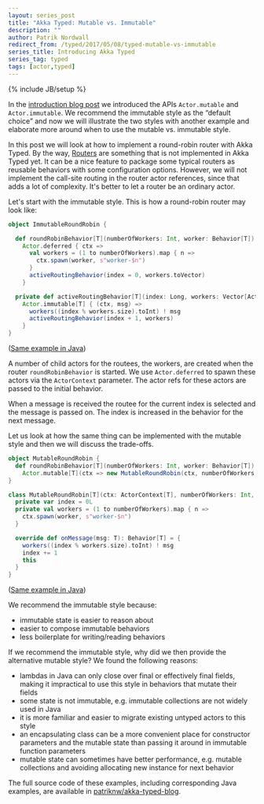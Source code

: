 ```yaml
---
layout: series_post
title: "Akka Typed: Mutable vs. Immutable"
description: ""
author: Patrik Nordwall
redirect_from: /typed/2017/05/08/typed-mutable-vs-immutable
series_title: Introducing Akka Typed
series_tag: typed
tags: [actor,typed]
---
```

{% include JB/setup %}

In the [introduction blog post](http://blog.akka.io/typed/2017/05/05/typed-intro) we introduced the APIs `Actor.mutable` and `Actor.immutable`. We recommend the immutable style as the “default choice” and now we will illustrate the two styles with another example and elaborate more around when to use the mutable vs. immutable style.

In this post we will look at how to implement a round-robin router with Akka Typed. By the way, [Routers](http://doc.akka.io/docs/akka/2.5/scala/routing.html) are something that is not implemented in Akka Typed yet. It can be a nice feature to package some typical routers as reusable behaviors with some configuration options. However, we will not implement the call-site routing in the router actor references, since that adds a lot of complexity. It's better to let a router be an ordinary actor.

Let's start with the immutable style. This is how a round-robin router may look like:

```scala
object ImmutableRoundRobin {

  def roundRobinBehavior[T](numberOfWorkers: Int, worker: Behavior[T]): Behavior[T] =
    Actor.deferred { ctx =>
      val workers = (1 to numberOfWorkers).map { n =>
        ctx.spawn(worker, s"worker-$n")
      }
      activeRoutingBehavior(index = 0, workers.toVector)
    }

  private def activeRoutingBehavior[T](index: Long, workers: Vector[ActorRef[T]]): Behavior[T] =
    Actor.immutable[T] { (ctx, msg) =>
      workers((index % workers.size).toInt) ! msg
      activeRoutingBehavior(index + 1, workers)
    }
}
```

([Same example in Java](https://github.com/patriknw/akka-typed-blog/blob/master/src/main/java/blog/typed/javadsl/ImmutableRoundRobin.java))

A number of child actors for the routees, the workers, are created when the router `roundRobinBehavior` is started. We use `Actor.deferred` to spawn these actors via the `ActorContext` parameter. The actor refs for these actors are passed to the initial behavior.

When a message is received the routee for the current index is selected and the message is passed on. The index is increased in the behavior for the next message.

Let us look at how the same thing can be implemented with the mutable style and then we will discuss the trade-offs.

```scala
object MutableRoundRobin {
  def roundRobinBehavior[T](numberOfWorkers: Int, worker: Behavior[T]): Behavior[T] =
    Actor.mutable[T](ctx => new MutableRoundRobin(ctx, numberOfWorkers, worker))
}

class MutableRoundRobin[T](ctx: ActorContext[T], numberOfWorkers: Int, worker: Behavior[T]) extends Actor.MutableBehavior[T] {
  private var index = 0L
  private val workers = (1 to numberOfWorkers).map { n =>
    ctx.spawn(worker, s"worker-$n")
  }

  override def onMessage(msg: T): Behavior[T] = {
    workers((index % workers.size).toInt) ! msg
    index += 1
    this
  }
}
```

([Same example in Java](https://github.com/patriknw/akka-typed-blog/blob/master/src/main/java/blog/typed/javadsl/MutableRoundRobin.java))

We recommend the immutable style because:

* immutable state is easier to reason about
* easier to compose immutable behaviors
* less boilerplate for writing/reading behaviors

If we recommend the immutable style, why did we then provide the alternative mutable style? We found the following reasons:

* lambdas in Java can only close over final or effectively final fields, making it impractical to use this style in behaviors that mutate their fields
* some state is not immutable, e.g. immutable collections are not widely used in Java
* it is more familiar and easier to migrate existing untyped actors to this style
* an encapsulating class can be a more convenient place for constructor parameters and the mutable state than passing it around in immutable function parameters
* mutable state can sometimes have better performance, e.g. mutable collections and avoiding allocating new instance for next behavior

The full source code of these examples, including corresponding Java examples, are available in [patriknw/akka-typed-blog](https://github.com/patriknw/akka-typed-blog).
